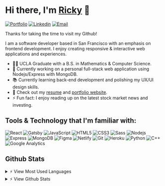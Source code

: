 # Hi there, I'm [Ricky](https://rickyho.dev) 👋

[![Portfolio](https://img.shields.io/badge/Portfolio-3366cc?style=flat-square&logo=microsoftedge&logoColor=white&labelColor=3366cc)](https://rickyho.dev)
[![Linkedin](https://img.shields.io/badge/Linkedin-0077B5?style=flat-square&logo=Linkedin&logoColor=white&labelColor=0077B5)](https://www.linkedin.com/in/riho-1)
[![Email](https://img.shields.io/badge/Email-ff4d4d?style=flat-square&logo=gmail&logoColor=white&labelColor=ff4d4d)](mailto:horicky.cs@gmail.com)

<p>Thanks for taking the time to visit my Github!</p>
<p>
  I am a software developer based in San Francisco with an emphasis on frontend development. 
  I enjoy creating responsive & interactive web applications and experiences.
</p>

- 👨‍🎓 UCLA Graduate with a B.S. in Mathematics & Computer Science.
- 🔭 Currently working on a personal full-stack web application using Nodejs/Express with MongoDB.
- 📚 Currently learning back-end development and polishing my UX/UI design skills.
- 📑 Check out my [resume](https://rickyho.dev/resume.pdf) and [portfolio website](https://rickyho.dev).
- ⚡ Fun fact: I enjoy reading up on the latest stock market news and investing.

## Tools & Technology that I'm familiar with:
![React](https://img.shields.io/badge/React-0099ff?style=flat-square&logo=React&logoColor=white)
![Gatsby](https://img.shields.io/badge/Gatsby-663399?style=flat-square&logo=Gatsby&logoColor=white)
![JavaScript](https://img.shields.io/badge/Javascript-cca300?style=flat-square&logo=Javascript&logoColor=white)
![HTML5](https://img.shields.io/badge/HTML5-e34c26?style=flat-square&logo=HTML5&logoColor=white)
![CSS3](https://img.shields.io/badge/CSS3-264de4?style=flat-square&logo=css3&logoColor=white)
![Sass](https://img.shields.io/badge/Sass-c69?style=flat-square&logo=sass&logoColor=white)
![Nodejs](https://img.shields.io/badge/Node.js-3c873a?style=flat-square&logo=node.js&logoColor=white)
![Express](https://img.shields.io/badge/Express.js-303030?style=flat-square&logo=Express&logoColor=white)
![MongoDB](https://img.shields.io/badge/MongoDB-3FA037?style=flat-square&logo=mongodb&logoColor=white)
![Figma](https://img.shields.io/badge/Figma-5551FF?style=flat-square&logo=Figma&logoColor=white)
![Netlify](https://img.shields.io/badge/Netlify-00AD9F?style=flat-square&logo=netlify&logoColor=white)
![Git](https://img.shields.io/badge/Git-f34f29?style=flat-square&logo=Git&logoColor=white)
![Heroku](https://img.shields.io/badge/Heroku-6762a6?style=flat-square&logo=heroku&logoColor=white)
![Python](https://img.shields.io/badge/Python-306998?style=flat-square&logo=python&logoColor=FFD43B)
![C++](https://img.shields.io/badge/C++-003cb3?style=flat-square&logo=cplusplus&logoColor=white)
![Google Analytics](https://img.shields.io/badge/Google%20Analytics-ED750A?style=flat-square&logo=googleanalytics&logoColor=white)

## Github Stats 
<details>
  <summary> ⚡ View Most Used Languages</summary>
  <img src="https://github-readme-stats.vercel.app/api/top-langs/?username=ricky-ho&layout=compact&langs_count=6&hide=jupyter%20notebook,C,pug" alt="Ricky Ho's Language Stats">
</details>

<details>
  <summary> ⚡ View Github Stats </summary>
  <img src="https://github-readme-stats.vercel.app/api?username=ricky-ho&include_all_commits=true&count_private=true&hide=stars" alt="Ricky Ho's Github Stats">
</details>
